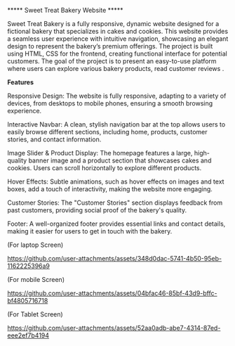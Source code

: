 ***** Sweet Treat Bakery Website *****

Sweet Treat Bakery is a fully responsive, dynamic website designed for a fictional bakery that specializes in cakes and cookies. This website provides a seamless user experience with intuitive navigation, showcasing an elegant design to represent the bakery’s premium offerings. The project is built using HTML, CSS for the frontend, creating functional interface for potential customers. The goal of the project is to present an easy-to-use platform where users can explore various bakery products, read customer reviews .

**Features**

Responsive Design: The website is fully responsive, adapting to a variety of devices, from desktops to mobile phones, ensuring a smooth browsing experience.

Interactive Navbar: A clean, stylish navigation bar at the top allows users to easily browse different sections, including home, products, customer stories, and contact information.

Image Slider & Product Display: The homepage features a large, high-quality banner image and a product section that showcases cakes and cookies. Users can scroll horizontally to explore different products.

Hover Effects: Subtle animations, such as hover effects on images and text boxes, add a touch of interactivity, making the website more engaging.

Customer Stories: The "Customer Stories" section displays feedback from past customers, providing social proof of the bakery's quality.

Footer: A well-organized footer provides essential links and contact details, making it easier for users to get in touch with the bakery.

(For laptop Screen)

https://github.com/user-attachments/assets/348d0dac-5741-4b50-95eb-1162225396a9

(For mobile Screen)

https://github.com/user-attachments/assets/04bfac46-85bf-43d9-bffc-bf4805716718

(For Tablet Screen)

https://github.com/user-attachments/assets/52aa0adb-abe7-4314-87ed-eee2ef7b4194



